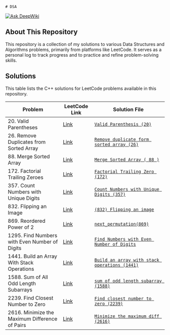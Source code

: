     # DSA
[![Ask DeepWiki](https://devin.ai/assets/askdeepwiki.png)](https://deepwiki.com/polty-rishit/DSA)

## About This Repository
This repository is a collection of my solutions to various Data Structures and Algorithms problems, primarily from platforms like LeetCode. It serves as a personal log to track progress and to practice and refine problem-solving skills.

## Solutions
This table lists the C++ solutions for LeetCode problems available in this repository.

| Problem                                       | LeetCode Link                                                                   | Solution File                                                                                                |
| --------------------------------------------- | ------------------------------------------------------------------------------- | ------------------------------------------------------------------------------------------------------------ |
| 20. Valid Parentheses                         | [Link](https://leetcode.com/problems/valid-parentheses/)                        | [`Valid Parenthesis (20)`](./Valid%20Parenthesis%20%2820%29)                                                 |
| 26. Remove Duplicates from Sorted Array       | [Link](https://leetcode.com/problems/remove-duplicates-from-sorted-array/)      | [`Remove duplicate form sorted array (26)`](./Remove%20duplicate%20form%20sorted%20array%20%2826%29)           |
| 88. Merge Sorted Array                        | [Link](https://leetcode.com/problems/merge-sorted-array/)                       | [`Merge Sorted Array ( 88 )`](./Merge%20Sorted%20Array%20%28%2088%20%29)                                       |
| 172. Factorial Trailing Zeroes                | [Link](https://leetcode.com/problems/factorial-trailing-zeroes/)                | [`Factorial Trailing Zero (172)`](./Factorial%20Trailing%20Zero%20%28172%29)                                   |
| 357. Count Numbers with Unique Digits         | [Link](https://leetcode.com/problems/count-numbers-with-unique-digits/)         | [`Count Numbers with Unique Digits (357)`](./Count%20Numbers%20with%20Unique%20Digits%20%28357%29)             |
| 832. Flipping an Image                        | [Link](https://leetcode.com/problems/flipping-an-image/)                        | [`(832) Flipping an image`](./%28832%29%20Flipping%20an%20image)                                               |
| 869. Reordered Power of 2                     | [Link](https://leetcode.com/problems/reordered-power-of-2/)                     | [`next_permutation(869)`](./next_permutation%28869%29)                                                       |
| 1295. Find Numbers with Even Number of Digits | [Link](https://leetcode.com/problems/find-numbers-with-even-number-of-digits/)  | [`Find Numbers with Even Number of Digits`](./Find%20Numbers%20with%20Even%20Number%20of%20Digits)             |
| 1441. Build an Array With Stack Operations    | [Link](https://leetcode.com/problems/build-an-array-with-stack-operations/)     | [`Build an array with stack operations (1441)`](./Build%20an%20array%20with%20stack%20operations%20%281441%29) |
| 1588. Sum of All Odd Length Subarrays         | [Link](https://leetcode.com/problems/sum-of-all-odd-length-subarrays/)          | [`sum of odd length subarray (1588)`](./sum%20of%20odd%20length%20subarray%20%281588%29)                       |
| 2239. Find Closest Number to Zero             | [Link](https://leetcode.com/problems/find-closest-number-to-zero/)              | [`Find closest number to zero (2239)`](./Find%20closest%20number%20to%20zero%20%282239%29)                     |
| 2616. Minimize the Maximum Difference of Pairs| [Link](https://leetcode.com/problems/minimize-the-maximum-difference-of-pairs/) | [`Minimize the maximum diff (2616)`](./Minimize%20the%20maximum%20diff%20%282616%29)                           |

